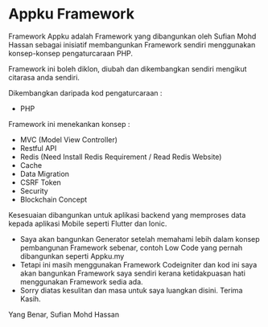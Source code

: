 # Appku Framework

Framework Appku adalah Framework yang dibangunkan oleh Sufian Mohd Hassan sebagai inisiatif membangunkan Framework sendiri menggunakan konsep-konsep pengaturcaraan PHP.

Framework ini boleh diklon, diubah dan dikembangkan sendiri mengikut citarasa anda sendiri.

Dikembangkan daripada kod pengaturcaraan : 

- PHP

Framework ini menekankan konsep :

- MVC (Model View Controller)
- Restful API
- Redis (Need Install Redis Requirement / Read Redis Website)
- Cache 
- Data Migration 
- CSRF Token 
- Security 
- Blockchain Concept

Kesesuaian dibangunkan untuk aplikasi backend yang memproses data kepada aplikasi Mobile seperti Flutter dan Ionic. 

- Saya akan bangunkan Generator setelah memahami lebih dalam konsep pembangunan Framework sebenar, contoh Low Code yang pernah dibangunkan seperti Appku.my
- Tetapi ini masih menggunakan Framework Codeigniter dan kod ini saya akan bangunkan Framework saya sendiri kerana ketidakpuasan hati menggunakan Framework sedia ada. 
- Sorry diatas kesulitan dan masa untuk saya luangkan disini. Terima Kasih.

Yang Benar,
Sufian Mohd Hassan

